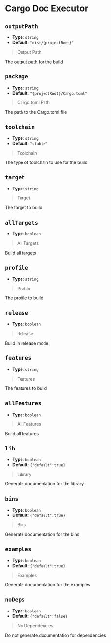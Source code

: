 
<!-- Generated by @storm-software/untyped -->
<!-- Do not edit this file directly -->

# Cargo Doc Executor

## `outputPath`
- **Type**: `string`
- **Default**: `"dist/{projectRoot}"`

> Output Path


The output path for the build


## `package`
- **Type**: `string`
- **Default**: `"{projectRoot}/Cargo.toml"`

> Cargo.toml Path


The path to the Cargo.toml file


## `toolchain`
- **Type**: `string`
- **Default**: `"stable"`

> Toolchain


The type of toolchain to use for the build


## `target`
- **Type**: `string`

> Target


The target to build


## `allTargets`
- **Type**: `boolean`

> All Targets


Build all targets


## `profile`
- **Type**: `string`

> Profile


The profile to build


## `release`
- **Type**: `boolean`

> Release


Build in release mode


## `features`
- **Type**: `string`

> Features


The features to build


## `allFeatures`
- **Type**: `boolean`

> All Features


Build all features


## `lib`
- **Type**: `boolean`
- **Default**: `{"default":true}`

> Library


Generate documentation for the library


## `bins`
- **Type**: `boolean`
- **Default**: `{"default":true}`

> Bins


Generate documentation for the bins


## `examples`
- **Type**: `boolean`
- **Default**: `{"default":true}`

> Examples


Generate documentation for the examples


## `noDeps`
- **Type**: `boolean`
- **Default**: `{"default":false}`

> No Dependencies


Do not generate documentation for dependencies


